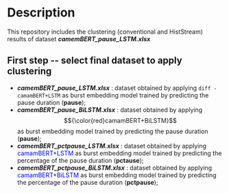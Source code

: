 # Description

This repository includes the clustering (conventional and HistStream) results of dataset **_camemBERT_pause_LSTM.xlsx_**

## First step -- select final dataset to apply clustering

- **_camemBERT_pause_LSTM.xlsx_** : dataset obtained by applying ```diff - camamBERT+LSTM``` as burst embedding model trained by predicting the pause duration (**pause**);
- **_camemBERT_pause_BiLSTM.xlsx_** : dataset obtained by applying $${\color{red}camamBERT+BiLSTM}$$ as burst embedding model trained by predicting the pause duration (**pause**);
- **_camemBERT_pctpause_LSTM.xlsx_** : dataset obtained by applying <font color="blue">camamBERT+LSTM</font> as burst embedding model trained by predicting the percentage of the pause duration (**pctause**);
- **_camemBERT_pctpause_BiLSTM.xlsx_** : dataset obtained by applying <font color="blue">camamBERT+BiLSTM</font> as burst embedding model trained by predicting the percentage of the pause duration (**pctpause**);

